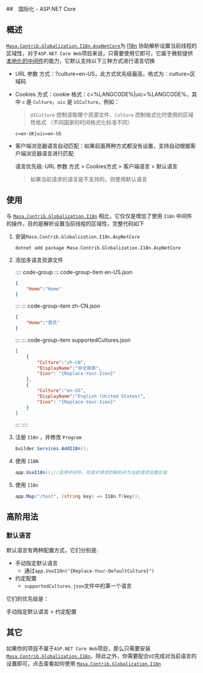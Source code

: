 ##　国际化 - ASP.NET Core

## 概述

[`Masa.Contrib.Globalization.I18n.AspNetCore`](https://www.nuget.org/packages/Masa.Contrib.Globalization.I18n.AspNetCore)为 [I18n](/framework/building-blocks/globalization/i18n) 协助解析设置当前线程的区域性，对于`ASP.NET Core Web`项目来说，只需要使用它即可，它属于微软提供[本地化的中间件](https://learn.microsoft.com/zh-cn/aspnet/core/fundamentals/localization#localization-middleware)的能力，它默认支持以下三种方式进行语言切换

* URL 参数 方式：?culture=en-US，此方式优先级最高，格式为：culture=区域码

* Cookies 方式：cookie 格式：c=%LANGCODE%|uic=%LANGCODE%，其中 `c` 是 `Culture`，`uic` 是 `UICulture`，例如：

   > `UICulture` 控制读取哪个资源文件、`Culture` 控制格式化时使用的区域性格式 （不同国家的时间格式化标准不同）

   ``` cookie
   c=en-UK|uic=en-US
   ```

* 客户端浏览器语言自动匹配：如果前面两种方式都没有设置，支持自动根据客户端浏览器语言进行匹配

   语言优先级: URL 参数 方式 > Cookies方式 > 客户端语言 > 默认语言

   > 如果当前请求的语言是不支持的，则使用默认语言

## 使用

与 [`Masa.Contrib.Globalization.I18n`](/framework/building-blocks/globalization/i18n) 相比，它仅仅是增加了使用 `I18n` 中间件的操作，目的是解析设置当前线程的区域性，完整代码如下

1. 安装`Masa.Contrib.Globalization.I18n.AspNetCore`

   ```shell 终端
   dotnet add package Masa.Contrib.Globalization.I18n.AspNetCore
   ```

2. 添加多语言资源文件

   :::: code-group
   ::: code-group-item en-US.json

   ```json Resources/I18n/en-US.json
   {
       "Home":"Home"
   }
   ```
   :::
   ::: code-group-item zh-CN.json

   ```json Resources/I18n/zh-CN.json
   {
       "Home":"首页"
   }
   ```
   :::
   ::: code-group-item supportedCultures.json

   ```json Resources/I18n/supportedCultures.json
   [
       {
           "Culture":"zh-CN",
           "DisplayName":"中文简体",
           "Icon": "{Replace-Your-Icon}"
       },
       {
           "Culture":"en-US",
           "DisplayName":"English (United States)",
           "Icon": "{Replace-Your-Icon}"
       }
   ]
   ```

   :::
   ::::

3. 注册 `I18n` ，并修改 `Program` 

   ```csharp
   builder.Services.AddI18n();
   ```

4. 使用 `I18N`

   ```csharp
   app.UseI18n();//启用中间件，完成对请求的解析并为当前请求设置区域
   ```

5. 使用 `I18n`

   ```csharp
   app.Map("/test", (string key) => I18n.T(key));
   ```

## 高阶用法

### 默认语言

默认语言有两种配置方式，它们分别是:

* 手动指定默认语言
    * 通过`app.UseI18n("{Replace-Your-DefaultCulture}")`
* 约定配置
    * `supportedCultures.json`文件中的第一个语言

它们的优先级是：

手动指定默认语言 > 约定配置

## 其它

如果你的项目不属于`ASP.NET Core Web`项目，那么只需要安装 [`Masa.Contrib.Globalization.I18n`](https://www.nuget.org/packages/Masa.Contrib.Globalization.I18n)，除此之外，你需要配合`UI`完成对当前语言的设置即可，点击查看如何使用 [`Masa.Contrib.Globalization.I18n`](/framework/building-blocks/globalization/i18n)